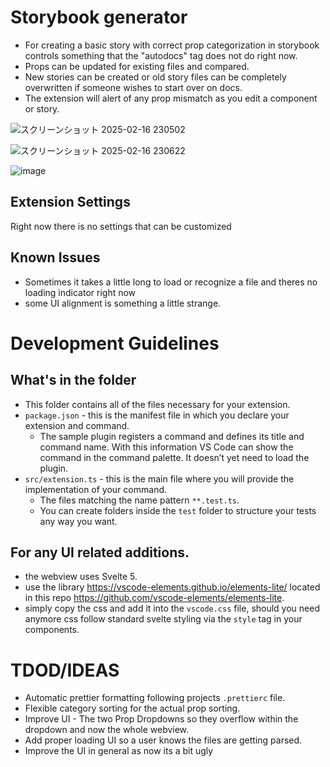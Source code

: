 # Storybook generator

* For creating a basic story with correct prop categorization in storybook controls something that the "autodocs" tag does not do right now.
* Props can be updated for existing files and compared.
* New stories can be created or old story files can be completely overwritten if someone wishes to start over on docs.
* The extension will alert of any prop mismatch as you edit a component or story.

![スクリーンショット 2025-02-16 230502](https://github.com/user-attachments/assets/d50c230e-5f51-431f-919f-6774b77a8d09)

![スクリーンショット 2025-02-16 230622](https://github.com/user-attachments/assets/3b85f47e-e0c3-49f4-85e2-d35e87897366)

![image](https://github.com/user-attachments/assets/6bf4fd09-078c-40e1-a744-c8ad16ec89dd)


## Extension Settings

Right now there is no settings that can be customized

## Known Issues

* Sometimes it takes a little long to load or recognize a file and theres no loading indicator right now
* some UI alignment is something a little strange.

# Development Guidelines

## What's in the folder

* This folder contains all of the files necessary for your extension.
* `package.json` - this is the manifest file in which you declare your extension and command.
  * The sample plugin registers a command and defines its title and command name. With this information VS Code can show the command in the command palette. It doesn’t yet need to load the plugin.
* `src/extension.ts` - this is the main file where you will provide the implementation of your command.
  * The files matching the name pattern `**.test.ts`.
  * You can create folders inside the `test` folder to structure your tests any way you want.

## For any UI related additions.

* the webview uses Svelte 5.
* use the library https://vscode-elements.github.io/elements-lite/ located in this repo https://github.com/vscode-elements/elements-lite.
* simply copy the css and add it into the `vscode.css` file, should you need anymore css follow standard svelte styling via the `style` tag in your components.


# TDOD/IDEAS

* Automatic prettier formatting following projects `.prettierc` file.
* Flexible category sorting for the actual prop sorting.
* Improve UI - The two Prop Dropdowns so they overflow within the dropdown and now the whole webview.
* Add proper loading UI so a user knows the files are getting parsed.
* Improve the UI in general as now its a bit ugly

